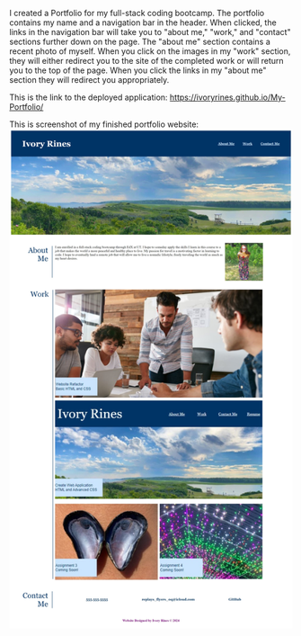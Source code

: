 I created a Portfolio for my full-stack coding bootcamp. The portfolio contains my name and a navigation bar in the header. When clicked, the  links in the navigation bar will take you to "about me," "work," and "contact" sections further down on the page. The "about me" section contains a recent photo of myself. When you click on the images in my "work" section, they will either redirect you to the site of the completed work or will return you to the top of the page. When you click the links in my "about me" section they will redirect you appropriately.  

This is the link to the deployed application:
https://ivoryrines.github.io/My-Portfolio/

This is screenshot of my finished portfolio website: 
<img src="./assets/images/full size screenshot for submission.jpg">
